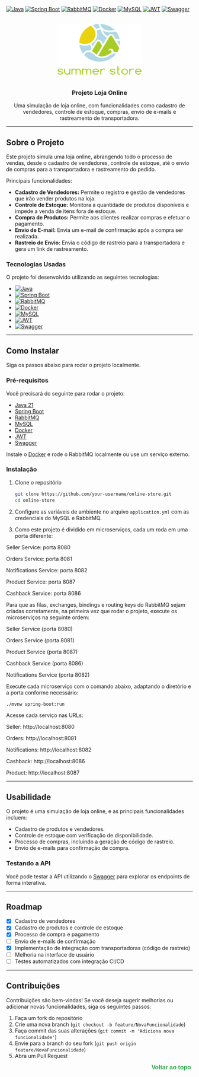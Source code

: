 
<!-- Improved compatibility of back to top link: See: https://github.com/othneildrew/Best-README-Template/pull/73 -->
<a id="readme-top"></a>

<!-- PROJECT SHIELDS -->
[![Java][java-shield]](https://www.java.com)
[![Spring Boot][spring-boot-shield]](https://spring.io/projects/spring-boot)
[![RabbitMQ][rabbitmq-shield]](https://www.rabbitmq.com/)
[![Docker][docker-shield]](https://www.docker.com/)
[![MySQL][mysql-shield]](https://www.mysql.com/)
[![JWT][jwt-shield]](https://jwt.io/)
[![Swagger][swagger-shield]](https://swagger.io/)



<!-- PROJECT LOGO -->
<br />
<div align="center">
  <a href="https://github.com/netocodess/store-management-system">
    <img src="assets/logo.png" alt="Logo" width="230" height="150">
  </a>

  <h3 align="center">Projeto Loja Online</h3>

  <p align="center">
    Uma simulação de loja online, com funcionalidades como cadastro de vendedores, controle de estoque, compras, envio de e-mails e rastreamento de transportadora.
  </p>
</div>

<!-- TABLE OF CONTENTS -->


---

<!-- SOBRE O PROJETO -->
## Sobre o Projeto

Este projeto simula uma loja online, abrangendo todo o processo de vendas, desde o cadastro de vendedores, controle de estoque, até o envio de compras para a transportadora e rastreamento do pedido.

Principais funcionalidades:
- **Cadastro de Vendedores:** Permite o registro e gestão de vendedores que irão vender produtos na loja.
- **Controle de Estoque:** Monitora a quantidade de produtos disponíveis e impede a venda de itens fora de estoque.
- **Compra de Produtos:** Permite aos clientes realizar compras e efetuar o pagamento.
- **Envio de E-mail:** Envia um e-mail de confirmação após a compra ser realizada.
- **Rastreio de Envio:** Envia o código de rastreio para a transportadora e gera um link de rastreamento.


### Tecnologias Usadas

O projeto foi desenvolvido utilizando as seguintes tecnologias:
- [![Java][java-shield]](https://www.java.com)
- [![Spring Boot][spring-boot-shield]](https://spring.io/projects/spring-boot)
- [![RabbitMQ][rabbitmq-shield]](https://www.rabbitmq.com/)
- [![Docker][docker-shield]](https://www.docker.com/)
- [![MySQL][mysql-shield]](https://www.mysql.com/)
- [![JWT][jwt-shield]](https://jwt.io/)
- [![Swagger][swagger-shield]](https://swagger.io/)


---

<!-- COMO INSTALAR -->
## Como Instalar

Siga os passos abaixo para rodar o projeto localmente.

### Pré-requisitos

Você precisará do seguinte para rodar o projeto:
- [Java 21](https://www.java.com)
- [Spring Boot](https://spring.io/projects/spring-boot)
- [RabbitMQ](https://www.rabbitmq.com/)
- [MySQL](https://www.mysql.com/)
- [Docker](https://www.docker.com/)
- [JWT](https://jwt.io/)
- [Swagger](https://swagger.io/)

Instale o [Docker](https://www.docker.com/) e rode o RabbitMQ localmente ou use um serviço externo.

### Instalação

1. Clone o repositório

   ```bash
   git clone https://github.com/your-username/online-store.git
   cd online-store
   ```

2. Configure as variáveis de ambiente no arquivo `application.yml` com as credenciais do MySQL e RabbitMQ.

3. Como este projeto é dividido em microserviços, cada um roda em uma porta diferente:

Seller Service: porta 8080

Orders Service: porta 8081

Notifications Service: porta 8082

Product Service: porta 8087

Cashback Service: porta 8086

Para que as filas, exchanges, bindings e routing keys do RabbitMQ sejam criadas corretamente, na primeira vez que rodar o projeto, execute os microserviços na seguinte ordem:

Seller Service (porta 8080)

Orders Service (porta 8081)

Product Service (porta 8087)

Cashback Service (porta 8086)

Notifications Service (porta 8082)

Execute cada microserviço com o comando abaixo, adaptando o diretório e a porta conforme necessário:

```bash
./mvnw spring-boot:run

```

Acesse cada serviço nas URLs:

Seller: http://localhost:8080

Orders: http://localhost:8081

Notifications: http://localhost:8082

Cashback: http://localhost:8086

Product: http://localhost:8087


---

<!-- USABILIDADE -->
## Usabilidade

O projeto é uma simulação de loja online, e as principais funcionalidades incluem:
- Cadastro de produtos e vendedores.
- Controle de estoque com verificação de disponibilidade.
- Processo de compras, incluindo a geração de código de rastreio.
- Envio de e-mails para confirmação de compra.

### Testando a API

Você pode testar a API utilizando o [Swagger](https://swagger.io/) para explorar os endpoints de forma interativa.


---

<!-- ROADMAP -->
## Roadmap

- [x] Cadastro de vendedores
- [x] Cadastro de produtos e controle de estoque
- [x] Processo de compra e pagamento
- [ ] Envio de e-mails de confirmação
- [x] Implementação de integração com transportadoras (código de rastreio)
- [ ] Melhoria na interface de usuário
- [ ] Testes automatizados com integração CI/CD

---

<!-- CONTRIBUIÇÕES -->
## Contribuições

Contribuições são bem-vindas! Se você deseja sugerir melhorias ou adicionar novas funcionalidades, siga os seguintes passos:

1. Faça um fork do repositório
2. Crie uma nova branch (`git checkout -b feature/NovaFuncionalidade`)
3. Faça commit das suas alterações (`git commit -m 'Adiciona nova funcionalidade'`)
4. Envie para a branch do seu fork (`git push origin feature/NovaFuncionalidade`)
5. Abra um Pull Request


<p align="right">
  <a href="#readme-top" style="font-family: Arial, sans-serif; font-size: 16px; color: #28a745; text-decoration: none; font-weight: bold; transition: color 0.3s ease; padding: 5px;">
    Voltar ao topo
  </a>
</p>
<style>
  a:hover {
    color: #218838; /* Tom de verde mais escuro para o hover */
  }
</style>




<!-- MARKDOWN LINKS & IMAGES -->
[java-shield]: https://img.shields.io/badge/Java-007396?style=for-the-badge&logo=java&logoColor=white
[spring-boot-shield]: https://img.shields.io/badge/Spring%20Boot-6DB33F?style=for-the-badge&logo=springboot&logoColor=white
[rabbitmq-shield]: https://img.shields.io/badge/RabbitMQ-61DAFB?style=for-the-badge&logo=rabbitmq&logoColor=white
[docker-shield]: https://img.shields.io/badge/Docker-2496ED?style=for-the-badge&logo=docker&logoColor=white
[mysql-shield]: https://img.shields.io/badge/MySQL-4479A1?style=for-the-badge&logo=mysql&logoColor=white
[jwt-shield]: https://img.shields.io/badge/JWT-000000?style=for-the-badge&logo=json-web-tokens&logoColor=white
[swagger-shield]: https://img.shields.io/badge/Swagger-85ea2d?style=for-the-badge&logo=swagger&logoColor=black

